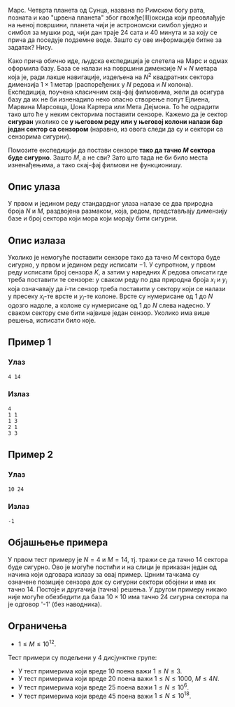 Марс. Четврта планета од Сунца, названа по Римском богу рата, позната и као "црвена планета" због гвожђе(III)оксида који преовлађује на њеној површини, планета чији је астрономски симбол уједно и симбол за мушки род, чији дан траје $24$ сата и $40$ минута и за коју се прича да поседује подземне воде. Зашто су ове информације битне за задатак? Нису.


Како прича обично иде, људска експедиција је слетела на Марс и одмах оформила базу. База се налази на површини димензије $N \times N$ метара која је, ради лакше навигације, издељена на $N^2$ квадратних сектора димензија $1 \times 1$ метар (распоређених у $N$ редова и $N$ колона). Експедиција, поучена класичним скај-фај филмовима, жели да осигура базу да их не би изненадило неко опасно створење попут Ејлиена, Марвина Марсовца, Џона Картера или Мета Дејмона. То ће одрадити тако што ће у неким секторима поставити сензоре. Кажемо да је сектор **сигуран** уколико се **у његовом реду или у његовој колони налази бар један сектор са сензором** (наравно, из овога следи да су и сектори са сензорима сигурни).

Помозите експедицији да постави сензоре **тако да тачно $M$ сектора буде сигурно**. Зашто $M$, а не сви? Зато што тада не би било места изненађењима, а тако скај-фај филмови не функционишу.

## Опис улаза

У првом и једином реду стандардног улаза налазе се два природна броја $N$ и $M$, раздвојена размаком, која, редом, представљају димензију базе и број сектора који мора који морају бити сигурни.

## Опис излаза

Уколико је немогуће поставити сензоре тако да тачно $М$ сектора буде сигурно, у првом и једином реду исписати $-1$. У супротном, у првом реду исписати број сензора $K$, а затим у наредних $K$ редова описати где треба поставити те сензоре: у сваком реду по два природна броја $x_i$ и $y_i$ која означавају да $i$-ти сензор треба поставити у сектору који се налази у пресеку $x_i$-те врсте и $y_i$-те колоне. Врсте су нумерисане од $1$ до $N$ одозго надоле, а колоне су нумерисане од $1$ до $N$ слева надесно. У сваком сектору сме бити највише један сензор. Уколико има више решења, исписати било које.

## Пример 1

### Улаз

~~~
4 14
~~~

### Излаз

~~~
4
1 1
1 3
2 1
3 3
~~~

## Пример 2

### Улаз

~~~
10 24
~~~

### Излаз

~~~
-1
~~~

## Објашњење примера

У првом тест примеру је $N = 4$ и $M = 14$, тј. тражи се да тачно 14 сектора буде сигурно. Ово је могуће постићи и на слици је приказан један од начина који одговара излазу за овај пример. Црним тачкама су означене позиције сензора док су сигурни сектори обојени и има их тачно 14. Постоје и другачија (тачна) решења. У другом примеру никако није могуће обезбедити да база $10 \times 10$ има тачно 24 сигурна сектора па је одговор '-1' (без наводника).

## Ограничења

* $1 \leq M \leq 10^{12}$.

Тест примери су подељени у $4$ дисјунктне групе:

* У тест примерима који вреде $10$ поена важи $1 \le N \leq 3$.
* У тест примерима који вреде $20$ поена важи $1 \leq N \leq 1000$, $M \leq 4N$.
* У тест примерима који вреде $25$ поена важи $1 \leq N \leq 10^6$.
* У тест примерима који вреде $45$ поена важи $1 \leq N \leq 10^{18}$.
